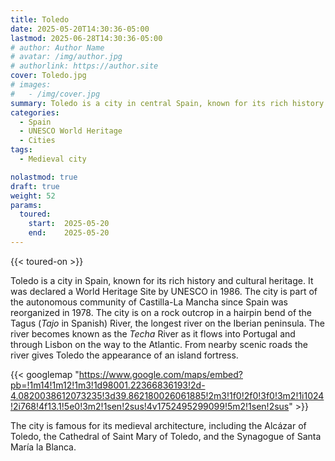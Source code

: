 ```yaml
---
title: Toledo
date: 2025-05-20T14:30:36-05:00
lastmod: 2025-06-28T14:30:36-05:00
# author: Author Name
# avatar: /img/author.jpg
# authorlink: https://author.site
cover: Toledo.jpg
# images:
#   - /img/cover.jpg
summary: Toledo is a city in central Spain, known for its rich history and cultural heritage. It is on the Tagus River near Madrid.  Famous for its medieval architecture, it was declared a World Heritage Site by UNESCO in 1986. 
categories:
  - Spain
  - UNESCO World Heritage
  - Cities
tags:
  - Medieval city

nolastmod: true
draft: true
weight: 52
params:
  toured: 
    start:  2025-05-20
    end:    2025-05-20
---
```

{{< toured-on >}}  

Toledo is a city in Spain, known for its rich history and cultural heritage. It was declared a World Heritage Site by UNESCO in 1986. The city is part of the autonomous community of Castilla-La Mancha since Spain was reorganized in 1978. The city is on a rock outcrop in a hairpin bend of the Tagus (_Tajo_ in Spanish) River, the longest river on the Iberian peninsula. The river becomes  known as the _Techa_ River as it flows into Portugal and through Lisbon on the way to the Atlantic. From nearby scenic roads the river gives Toledo the appearance of an island fortress. 

{{< googlemap "https://www.google.com/maps/embed?pb=!1m14!1m12!1m3!1d98001.22366836193!2d-4.0820038612073235!3d39.862180026061885!2m3!1f0!2f0!3f0!3m2!1i1024!2i768!4f13.1!5e0!3m2!1sen!2sus!4v1752495299099!5m2!1sen!2sus" >}}


 The city is famous for its medieval architecture, including the Alcázar of Toledo, the Cathedral of Saint Mary of Toledo, and the Synagogue of Santa María la Blanca.
